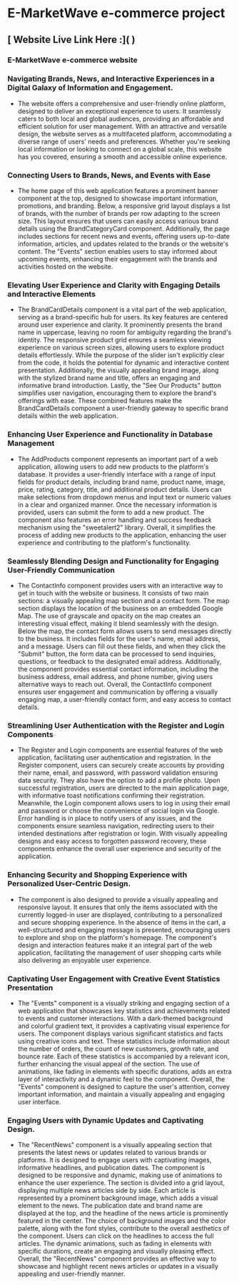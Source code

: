 # E-MarketWave e-commerce project

<h2>[ Website Live Link Here :](  )</h2>

<h3>E-MarketWave e-commerce website </h3>

<h3>Navigating Brands, News, and Interactive Experiences in a Digital Galaxy of Information and Engagement.</h3>

- The website offers a comprehensive and user-friendly online platform, designed to deliver an exceptional experience to users. It seamlessly caters to both local and global audiences, providing an affordable and efficient solution for user management. With an attractive and versatile design, the website serves as a multifaceted platform, accommodating a diverse range of users' needs and preferences. Whether you're seeking local information or looking to connect on a global scale, this website has you covered, ensuring a smooth and accessible online experience.
  
<h3> Connecting Users to Brands, News, and Events with Ease</h3>

- The home page of this web application features a prominent banner component at the top, designed to showcase important information, promotions, and branding. Below, a responsive grid layout displays a list of brands, with the number of brands per row adapting to the screen size. This layout ensures that users can easily access various brand details using the BrandCategoryCard component. Additionally, the page includes sections for recent news and events, offering users up-to-date information, articles, and updates related to the brands or the website's content. The "Events" section enables users to stay informed about upcoming events, enhancing their engagement with the brands and activities hosted on the website.

<h3>Elevating User Experience and Clarity with Engaging Details and Interactive Elements</h3>

- The BrandCardDetails component is a vital part of the web application, serving as a brand-specific hub for users. Its key features are centered around user experience and clarity. It prominently presents the brand name in uppercase, leaving no room for ambiguity regarding the brand's identity. The responsive product grid ensures a seamless viewing experience on various screen sizes, allowing users to explore product details effortlessly. While the purpose of the slider isn't explicitly clear from the code, it holds the potential for dynamic and interactive content presentation. Additionally, the visually appealing brand image, along with the stylized brand name and title, offers an engaging and informative brand introduction. Lastly, the "See Our Products" button simplifies user navigation, encouraging them to explore the brand's offerings with ease. These combined features make the BrandCardDetails component a user-friendly gateway to specific brand details within the web application.

<h3>Enhancing User Experience and Functionality in Database Management</h3>

- The AddProducts component represents an important part of a web application, allowing users to add new products to the platform's database. It provides a user-friendly interface with a range of input fields for product details, including brand name, product name, image, price, rating, category, title, and additional product details. Users can make selections from dropdown menus and input text or numeric values in a clear and organized manner. Once the necessary information is provided, users can submit the form to add a new product. The component also features an error handling and success feedback mechanism using the "sweetalert2" library. Overall, it simplifies the process of adding new products to the application, enhancing the user experience and contributing to the platform's functionality.

<h3>Seamlessly Blending Design and Functionality for Engaging User-Friendly Communication</h3>

- The ContactInfo component provides users with an interactive way to get in touch with the website or business. It consists of two main sections: a visually appealing map section and a contact form. The map section displays the location of the business on an embedded Google Map. The use of grayscale and opacity on the map creates an interesting visual effect, making it blend seamlessly with the design. Below the map, the contact form allows users to send messages directly to the business. It includes fields for the user's name, email address, and a message. Users can fill out these fields, and when they click the "Submit" button, the form data can be processed to send inquiries, questions, or feedback to the designated email address. Additionally, the component provides essential contact information, including the business address, email address, and phone number, giving users alternative ways to reach out. Overall, the ContactInfo component ensures user engagement and communication by offering a visually engaging map, a user-friendly contact form, and easy access to contact details.

<h3>Streamlining User Authentication with the Register and Login Components</h3>

- The Register and Login components are essential features of the web application, facilitating user authentication and registration. In the Register component, users can securely create accounts by providing their name, email, and password, with password validation ensuring data security. They also have the option to add a profile photo. Upon successful registration, users are directed to the main application page, with informative toast notifications confirming their registration. Meanwhile, the Login component allows users to log in using their email and password or choose the convenience of social login via Google. Error handling is in place to notify users of any issues, and the components ensure seamless navigation, redirecting users to their intended destinations after registration or login. With visually appealing designs and easy access to forgotten password recovery, these components enhance the overall user experience and security of the application.

<h3>Enhancing Security and Shopping Experience with Personalized User-Centric Design.</h3>

- The component is also designed to provide a visually appealing and responsive layout. It ensures that only the items associated with the currently logged-in user are displayed, contributing to a personalized and secure shopping experience. In the absence of items in the cart, a well-structured and engaging message is presented, encouraging users to explore and shop on the platform's homepage. The component's design and interaction features make it an integral part of the web application, facilitating the management of user shopping carts while also delivering an enjoyable user experience.

<h3> Captivating User Engagement with Creative Event Statistics Presentation</h3>

- The "Events" component is a visually striking and engaging section of a web application that showcases key statistics and achievements related to events and customer interactions. With a dark-themed background and colorful gradient text, it provides a captivating visual experience for users. The component displays various significant statistics and facts using creative icons and text. These statistics include information about the number of orders, the count of new customers, growth rate, and bounce rate. Each of these statistics is accompanied by a relevant icon, further enhancing the visual appeal of the section. The use of animations, like fading in elements with specific durations, adds an extra layer of interactivity and a dynamic feel to the component. Overall, the "Events" component is designed to capture the user's attention, convey important information, and maintain a visually appealing and engaging user interface.

<h3>Engaging Users with Dynamic Updates and Captivating Design.</h3>

- The "RecentNews" component is a visually appealing section that presents the latest news or updates related to various brands or platforms. It is designed to engage users with captivating images, informative headlines, and publication dates. The component is designed to be responsive and dynamic, making use of animations to enhance the user experience. The section is divided into a grid layout, displaying multiple news articles side by side. Each article is represented by a prominent background image, which adds a visual element to the news. The publication date and brand name are displayed at the top, and the headline of the news article is prominently featured in the center. The choice of background images and the color palette, along with the font styles, contribute to the overall aesthetics of the component. Users can click on the headlines to access the full articles. The dynamic animations, such as fading in elements with specific durations, create an engaging and visually pleasing effect. Overall, the "RecentNews" component provides an effective way to showcase and highlight recent news articles or updates in a visually appealing and user-friendly manner.




















